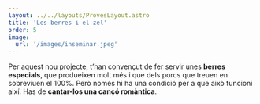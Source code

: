 ```yaml
---
layout: ../../layouts/ProvesLayout.astro
title: 'Les berres i el zel'
order: 5
image:
  url: '/images/inseminar.jpeg'
---
```


Per aquest nou projecte, t’han convençut de fer servir unes **berres especials**, que produeixen molt més i que dels porcs que treuen en sobreviuen el 100%. Però només hi ha una condició per a que això funcioni així. Has de **cantar-los una cançó romàntica**.

